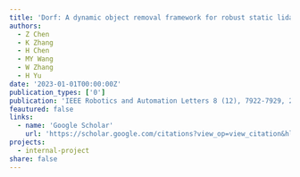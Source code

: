 ```yaml
---
title: 'Dorf: A dynamic object removal framework for robust static lidar mapping in urban environments'
authors:
  - Z Chen
  - K Zhang
  - H Chen
  - MY Wang
  - W Zhang
  - H Yu
date: '2023-01-01T00:00:00Z'
publication_types: ['0']
publication: 'IEEE Robotics and Automation Letters 8 (12), 7922-7929, 2023'
feautured: false
links:
  - name: 'Google Scholar'
    url: 'https://scholar.google.com/citations?view_op=view_citation&hl=en&user=sFTLO0EAAAAJ&citation_for_view=sFTLO0EAAAAJ:_B80troHkn4C'
projects:
  - internal-project
share: false
---
```

